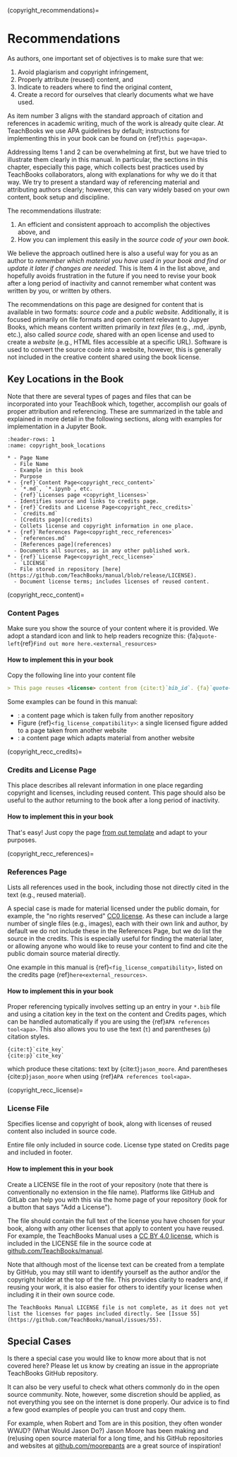 (copyright_recommendations)=
# Recommendations

As authors, one important set of objectives is to make sure that we:
1. Avoid plagiarism and copyright infringement,
2. Properly attribute (reused) content, and
3. Indicate to readers where to find the original content,
4. Create a record for ourselves that clearly documents what we have used.

As item number 3 aligns with the standard approach of citation and references in academic writing, much of the work is already quite clear. At TeachBooks we use APA guidelines by default; instructions for implementing this in your book can be found on {ref}`this page<apa>`.

Addressing Items 1 and 2 can be overwhelming at first, but we have tried to illustrate them clearly in this manual. In particular, the sections in this chapter, especially this page, which collects best practices used by TeachBooks collaborators, along with explanations for why we do it that way. We try to present a standard way of referencing material and attributing authors clearly; however, this can vary widely based on your own content, book setup and discipline.

The recommendations illustrate:

1. An efficient and consistent approach to accomplish the objectives above, and
2. How you can implement this easily in the _source code of your own book._

We believe the approach outlined here is also a useful way for you as an author to _remember which material you have used in your book and find or update it later if changes are needed._ This is Item 4 in the list above, and hopefully avoids frustration in the future if you need to revise your book after a long period of inactivity and cannot remember what content was written by you, or written by others.

The recommendations on this page are designed for content that is available in two formats: _source code_ and a _public website._ Additionally, it is focused primarily on file formats and open content relevant to Jupyer Books, which means content written primarily in _text files_ (e.g., .md, .ipynb, etc.), also called _source code,_ shared with an open license and used to create a _website_ (e.g., HTML files accessible at a specific URL). Software is used to convert the source code into a website, however, this is generally not included in the creative content shared using the book license.

## Key Locations in the Book

Note that there are several types of pages and files that can be incorporated into your TeachBook which, together, accomplish our goals of proper attribution and referencing. These are summarized in the table and explained in more detail in the following sections, along with examples for implementation in a Jupyter Book.

```{list-table} Key Locations in the Book for Attribution and Referencing Best Practices
:header-rows: 1
:name: copyright_book_locations

* - Page Name
  - File Name
  - Example in this book
  - Purpose
* - {ref}`Content Page<copyright_recc_content>`
  - `*.md`, `*.ipynb`, etc.
  - {ref}`Licenses page <copyright_licenses>`
  - Identifies source and links to credits page.
* - {ref}`Credits and License Page<copyright_recc_credits>`
  - `credits.md`
  - [Credits page](credits)
  - Collets license and copyright information in one place.
* - {ref}`References Page<copyright_recc_references>`
  - `references.md`
  - [References page](references)
  - Documents all sources, as in any other published work.
* - {ref}`License Page<copyright_recc_license>`
  - `LICENSE`
  - File stored in repository [here](https://github.com/TeachBooks/manual/blob/release/LICENSE).
  - Document license terms; includes licenses of reused content.
```

(copyright_recc_content)=
### Content Pages
Make sure you show the source of your content where it is provided. We adopt a standard icon and link to help readers recognize this: {fa}`quote-left`{ref}`Find out more here.<external_resources>`

#### How to implement this in your book

Copy the following line into your content file
```md
> This page reuses <license> content from {cite:t}`bib_id`. {fa}`quote-left`{ref}`Find out more here.<link to external resources section on credits and license page>`
```

Some examples can be found in this manual:
- [](../../external/deploy-book-workflow/README.md): a content page which is taken fully from another repository
- Figure {ref}`<fig_license_compatibility>`: a single licensed figure added to a page taken from another website
- [](../copyright.md): a content page which adapts material from another website

(copyright_recc_credits)=
### Credits and License Page

This place describes all relevant information in one place regarding copyright and licenses, including reused content. This page should also be useful to the author returning to the book after a long period of inactivity.

#### How to implement this in your book

That's easy! Just copy the page [from out template](https://github.com/TeachBooks/template/blob/main/book/credits.md) and adapt to your purposes.

(copyright_recc_references)=
### References Page

Lists all references used in the book, including those not directly cited in the text (e.g., reused material).

A special case is made for material licensed under the public domain, for example, the "no rights reserved" [CC0 license](https://creativecommons.org/public-domain/cc0/). As these can include a large number of single files (e.g., images), each with their own link and author, by default we do not include these in the References Page, but we do list the source in the credits. This is especially useful for finding the material later, or allowing anyone who would like to reuse your content to find and cite the public domain source material directly.

One example in this manual is {ref}`<fig_license_compatibility>`, listed on the credits page {ref}`here<external_resources>`.

#### How to implement this in your book

Proper referencing typically involves setting up an entry in your `*.bib` file and using a citation key in the text on the content and Credits pages, which can be handled automatically if you are using the {ref}`APA references tool<apa>`. This also allows you to use the text (`t`) and parentheses (`p`) citation styles.

```
{cite:t}`cite_key`
{cite:p}`cite_key`
```

which produce these citations: text by {cite:t}`jason_moore`. And parentheses {cite:p}`jason_moore` when using {ref}`APA references tool<apa>`.

(copyright_recc_license)=
### License File

Specifies license and copyright of book, along with licenses of reused content also included in source code.

Entire file only included in source code. License type stated on Credits page and included in footer.


#### How to implement this in your book

Create a LICENSE file in the root of your repository (note that there is conventionally no extension in the file name). Platforms like GitHub and GitLab can help you with this via the home page of your repository (look for a button that says "Add a License").

The file should contain the full text of the license you have chosen for your book, along with any other licenses that apply to content you have reused. For example, the TeachBooks Manual uses a [CC BY 4.0 license](https://creativecommons.org/licenses/by/4.0/), which is included in the LICENSE file in the source code at [github.com/TeachBooks/manual](https://github.com/TeachBooks/manual/blob/release/LICENSE).

Note that although most of the license text can be created from a template by GitHub, you may still want to identify yourself as the author and/or the copyright holder at the top of the file. This provides clarity to readers and, if reusing your work, it is also easier for others to identify your license when including it in their own source code.

```{danger}
The TeachBooks Manual LICENSE file is not complete, as it does not yet list the licenses for pages included directly. See [Issue 55](https://github.com/TeachBooks/manual/issues/55).
```

## Special Cases

Is there a special case you would like to know more about that is not covered here? Please let us know by creating an issue in the appropriate TeachBooks GitHub repository.

It can also be very useful to check what others commonly do in the open source community. Note, however, some discretion should be applied, as not everything you see on the internet is done properly. Our advice is to find a few good examples of people you can trust and copy them.

For example, when Robert and Tom are in this position, they often wonder WWJD? (What Would Jason Do?) Jason Moore has been making and (re)using open source material for a long time, and his GitHub repositories and websites at [github.com/moorepants](https://github.com/moorepants/) are a great source of inspiration! 